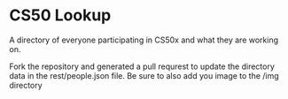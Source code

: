 CS50 Lookup
=============

A directory of everyone participating in CS50x and what they are working on.

Fork the repository and generated a pull requrest to update the directory data in the rest/people.json file.  Be sure to also add you image to the /img directory

